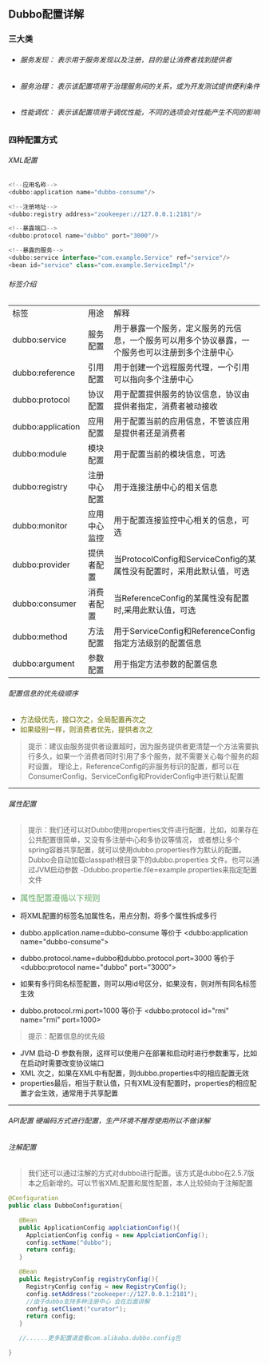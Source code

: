 ## Dubbo配置详解
### 三大类
- ###### 服务发现： 表示用于服务发现以及注册，目的是让消费者找到提供者
- ###### 服务治理： 表示该配置项用于治理服务间的关系，或为开发测试提供便利条件
- ###### 性能调优： 表示该配置项用于调优性能，不同的选项会对性能产生不同的影响

### 四种配置方式
###### XML配置
```java
<!--应用名称-->
<dubbo:application name="dubbo-consume"/>

<!--注册地址-->
<dubbo:registry address="zookeeper://127.0.0.1:2181"/>

<!--暴露端口-->
<dubbo:protocol name="dubbo" port="3000"/>

<!--暴露的服务-->
<dubbo:service interface="com.example.Service" ref="service"/>
<bean id="service" class="com.example.ServiceImpl"/>
```
###### 标签介绍

<table>
<tr>
<td>标签</td>
<td>用途</td>
<td>解释</td>
</tr>
<tr>
<td>dubbo:service</td>
<td>服务配置</td>
<td>用于暴露一个服务，定义服务的元信息，一个服务可以用多个协议暴露，一个服务也可以注册到多个注册中心</td>
</tr>

<tr>
<td>dubbo:reference</td>
<td>引用配置</td>
<td>用于创建一个远程服务代理，一个引用可以指向多个注册中心</td>
</tr>

<tr>
<td>dubbo:protocol</td>
<td>协议配置</td>
<td>用于配置提供服务的协议信息，协议由提供者指定，消费者被动接收</td>
</tr>

<tr>
<td>dubbo:application</td>
<td>应用配置</td>
<td>用于配置当前的应用信息，不管该应用是提供者还是消费者</td>
</tr>

<tr>
<td>dubbo:module</td>
<td>模块配置</td>
<td>用于配置当前的模块信息，可选</td>
</tr>

<tr>
<td>dubbo:registry</td>
<td>注册中心配置</td>
<td>用于连接注册中心的相关信息</td>
</tr>

<tr>
<td>dubbo:monitor</td>
<td>应用中心监控</td>
<td>用于配置连接监控中心相关的信息，可选</td>
</tr>

<tr>
<td>dubbo:provider</td>
<td>提供者配置</td>
<td>当ProtocolConfig和ServiceConfig的某属性没有配置时，采用此默认值，可选</td>
</tr>

<tr>
<td>dubbo:consumer</td>
<td>消费者配置</td>
<td>当ReferenceConfig的某属性没有配置时,采用此默认值，可选</td>
</tr>

<tr>
<td>dubbo:method</td>
<td>方法配置</td>
<td>用于ServiceConfig和ReferenceConfig指定方法级别的配置信息</td>
</tr>

<tr>
<td>dubbo:argument</td>
<td>参数配置</td>
<td>用于指定方法参数的配置信息</td>
</tr>
</table>


###### 配置信息的优先级顺序

- <font color=#6a6d>方法级优先，接口次之，全局配置再次之</font>
- <font color=#6a6d>如果级别一样，则消费者优先，提供者次之</font>

>提示：建议由服务提供者设置超时，因为服务提供者更清楚一个方法需要执行多久，如果一个消费者同时引用了多个服务，就不需要关心每个服务的超时设置，
理论上，ReferenceConfig的非服务标识的配置，都可以在ConsumerConfig，ServiceConfig和ProviderConfig中进行默认配置

------
###### 属性配置
> 提示：我们还可以对Dubbo使用properties文件进行配置，比如，如果存在公共配置很简单，又没有多注册中心和多协议等情况，
或者想让多个spring容器共享配置，就可以使用dubbo.properties作为默认的配置。Dubbo会自动加载classpath根目录下的dubbo.properties
文件。也可以通过JVM启动参数 -Ddubbo.propertie.file=example.properties来指定配置文件


- <font color=#6a6 size=3px>属性配置遵循以下规则</font>

 - 将XML配置的标签名加属性名，用点分割，将多个属性拆成多行
 - dubbo.application.name=dubbo-consume 等价于 <dubbo:application name="dubbo-consume">
 - dubbo.protocol.name=dubbo和dubbo.protocol.port=3000 等价于 <dubbo:protocol name="dubbo" port="3000">
 - 如果有多行同名标签配置，则可以用id号区分，如果没有，则对所有同名标签生效
 - dubbo.protocol.rmi.port=1000 等价于 <dubbo:protocol id="rmi" name="rmi" port=1000>

> 提示：配置信息的优先级
- JVM 启动-D 参数有限，这样可以使用户在部署和启动时进行参数重写，比如在启动时需要改变协议端口
- XML 次之，如果在XML中有配置，则dubbo.properties中的相应配置无效
- properties最后，相当于默认值，只有XML没有配置时，properties的相应配置才会生效，通常用于共享配置
----
###### API配置 硬编码方式进行配置，生产环境不推荐使用所以不做详解

###### 注解配置
> 我们还可以通过注解的方式对dubbo进行配置。该方式是dubbo在2.5.7版本之后新增的。可以节省XML配置和属性配置，本人比较倾向于注解配置

```java
@Configuration
public class DubboConfiguration{

   @Bean
   public ApplicationConfig applciationConfig(){
     ApplciationConfig config = new ApplciationConfig();
     config.setName("dubbo");
     return config;
   }

   @Bean
   public RegistryConfig registryConfig(){
     RegistryConfig config = new RegistryConfig();
     config.setAddress("zookeeper://127.0.0.1:2181");
     //由于dubbo支持多种注册中心 会在后面讲解
     config.setClient("curator");
     return config;
   }

   //......更多配置请查看com.alibaba.dubbo.config包

}
```


